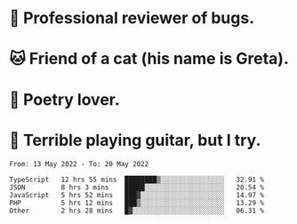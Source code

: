 # 🐛 Professional reviewer of bugs.
# 🐱 Friend of a cat (his name is Greta).
# 📜 Poetry lover.
# 🎸 Terrible playing guitar, but I try.

<!--START_SECTION:waka-->

```text
From: 13 May 2022 - To: 20 May 2022

TypeScript   12 hrs 55 mins  ████████▒░░░░░░░░░░░░░░░░   32.91 %
JSON         8 hrs 3 mins    █████░░░░░░░░░░░░░░░░░░░░   20.54 %
JavaScript   5 hrs 52 mins   ███▓░░░░░░░░░░░░░░░░░░░░░   14.97 %
PHP          5 hrs 12 mins   ███▒░░░░░░░░░░░░░░░░░░░░░   13.29 %
Other        2 hrs 28 mins   █▓░░░░░░░░░░░░░░░░░░░░░░░   06.31 %
```

<!--END_SECTION:waka-->
